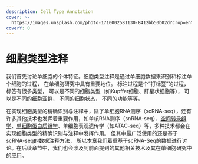 ```yaml
---
description: Cell Type Annotation
cover: >-
  https://images.unsplash.com/photo-1710002581130-8412bb50b02d?crop=entropy&cs=srgb&fm=jpg&ixid=M3wxOTcwMjR8MHwxfHNlYXJjaHwyfHxpZGVudGl0eXxlbnwwfHx8fDE3MzE5MTY2NDB8MA&ixlib=rb-4.0.3&q=85
coverY: 0
---
```


# 细胞类型注释

我们首先讨论单细胞的个体特征。细胞类型注释是通过单细胞数据来识别和标注单个细胞的过程， 在单细胞研究中具有重要地位。 标注过程是个“打标签”的过程， 标签有很多类型， 可以是不同的细胞类型（如Kupffer细胞、肝星状细胞等）， 可以是不同的细胞亚群， 不同的细胞状态， 不同的功能等等。&#x20;

在实现细胞类型的精确识别与注释中，除了单细胞RNA测序（scRNA-seq），还有许多其他技术也发挥着重要作用，如单核RNA测序（snRNA-seq）、[空间转录组学](../kong-jian-zhuan-lu-zu-yu-duo-mo-tai-shu-ju-zheng-he/)、[单细胞蛋白质组学](broken-reference)、单细胞表观遗传学（如ATAC-seq）等，多种技术都会在实现细胞类型的精确识别与注释中发挥作用。 但其中最广泛使用的还是基于scRNA-seq的数据注释方法， 所以本章我们着重基于scRNA-Seq的数据进行讨论。在后续章节中，我们也会涉及到前面提到的其他相关技术及其在单细胞研究中的应用。







